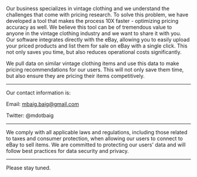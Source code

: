 Our business specializes in vintage clothing and we understand the challenges that come with pricing research. To solve this problem, we have developed a tool that makes the process 10X faster - optimizing pricing accuracy as well. We believe this tool can be of tremendous value to anyone in the vintage clothing industry and we want to share it with you. Our software integrates directly with the eBay, allowing you to easily upload your priced products and list them for sale on eBay with a single click. This not only saves you time, but also reduces operational costs significantly.

We pull data on similar vintage clothing items and use this data to make pricing recommendations for our users. This will not only save them time, but also ensure they are pricing their items competitively.

-------

Our contact information is:

Email: mbaig.baig@gmail.com

Twitter: @mdotbaig

-------

We comply with all applicable laws and regulations, including those related to taxes and consumer protection, when allowing our users to connect to eBay to sell items. We are committed to protecting our users' data and will follow best practices for data security and privacy.

-------
Please stay tuned.
